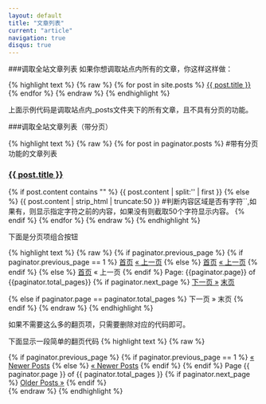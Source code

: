 ```yaml
---
layout: default
title: "文章列表"
current: "article"
navigation: true
disqus: true
---
```


###调取全站文章列表
如果你想调取站点内所有的文章，你这样这样做：

{% highlight text %}
{% raw %}
{% for post in site.posts %}
    <a href="{{ post.url }}">{{ post.title }}</a>
{% endfor %}
{% endraw %}
{% endhighlight %}

上面示例代码是调取站点内_posts文件夹下的所有文章，且不具有分页的功能。

###调取全站文章列表（带分页）

{% highlight text %}
{% raw %}
{% for post in paginator.posts %}
#带有分页功能的文章列表
  <h3 class="title"><a href="{{ post.url }}">{{ post.title }}</a></h3>
    {% if post.content contains "<!-- more -->" %}
    {{ post.content | split:'<!-- more -->' | first }}
    {% else %}
    {{ post.content | strip_html | truncate:50 }}
    #判断内容区域是否有字符`<!-- more -->`,如果有，则显示指定字符之前的内容，如果没有则截取50个字符显示内容。
  {% endif %}
{% endfor %}
{% endraw %}
{% endhighlight %}

下面是分页项组合按钮

{% highlight text %}
{% raw %}
{% if paginator.previous_page %}
  {% if paginator.previous_page == 1 %}
      <a class="btn" href="/">首页</a>
      <a class="btn" href="/">&laquo; 上一页</a>
    {% else %}
      <a class="btn" href="/">首页</a>
      <a class="btn" href="/page{{paginator.previous_page}}/">&laquo; 上一页</a>
  {% endif %}
  {% else %}
    <span><a class="btn disabled" href="/">首页</a></span>
    <span><a class="btn disabled">&laquo; 上一页</a></span>
  {% endif %}
    <span><a class="btn disabled">Page: {{paginator.page}} of {{paginator.total_pages}}</a></span>
  {% if paginator.next_page %}
    <a class="btn" href="/page{{paginator.next_page}}/">下一页 &raquo;</a>
    <a class="btn" href="/page{{paginator.total_pages}}/">末页</a>

  {% else if paginator.page == paginator.total_pages %}
    <span><a class="btn disabled">下一页 &raquo;</a></span>
    <span><a class="btn disabled">末页</a></span>
{% endif %}
{% endraw %}
{% endhighlight %}

如果不需要这么多的翻页项，只需要删除对应的代码即可。

下面显示一段简单的翻页代码
{% highlight text %}
{% raw %}
<nav class="pagination" role="pagination">
    {% if paginator.previous_page %}
        {% if paginator.previous_page == 1 %}
            <a class="newer-posts" href="{{ site.baseurl }}" title="Previous Page">&laquo; Newer Posts</a>
        {% else %}
            <a class="newer-posts" href="{{ site.baseurl }}page{{ paginator.previous_page }}/" title="Previous Page">&laquo; Newer Posts</a>
      {% endif %}
    {% endif %}
    <span class="page-number"> Page {{ paginator.page }} of {{ paginator.total_pages }} </span>
    {% if paginator.next_page %}
        <a class="older-posts" href="{{ site.baseurl }}page{{ paginator.next_page }}/" title="Next Page">Older Posts &raquo;</a>
    {% endif %}
</nav>
{% endraw %}
{% endhighlight %}

